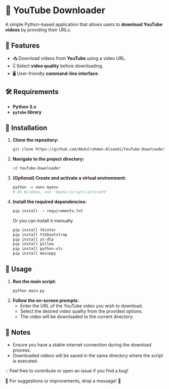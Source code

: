 # 🎥 YouTube Downloader

A simple Python-based application that allows users to **download YouTube videos** by providing their URLs.

## 🚀 Features
- 📥 Download videos from **YouTube** using a video URL.
- 🎚️ Select **video quality** before downloading.
- 🖥️ User-friendly **command-line interface**.

## 🛠️ Requirements
- **Python 3.x**
- **`pytube` library**

## 🔧 Installation

1. **Clone the repository:**
   ```bash
   git clone https://github.com/Abdulrahman-Alsaedi/YouTube-Downloader.git

2. **Navigate to the project directory:**
   ```bash
   cd YouTube-Downloader
   
3. **(Optional) Create and activate a virtual environment:**
   ```bash
   python -m venv myenv
   # On Windows, use 'myenv\Scripts\activate'
   
4. **Install the required dependencies:**
   ```bash
   pip install -r requirements.txt
   ```
   Or you can install it manually
   ```bash
   pip install tkinter
   pip install ttkbootstrap
   pip install yt-dlp
   pip install pillow
   pip install python-vlc
   pip install moviepy

## 🎯 Usage

1. **Run the main script:**
   ```bash
   python main.py
   
2. **Follow the on-screen prompts:**
   - Enter the URL of the YouTube video you wish to download.
   - Select the desired video quality from the provided options.
   - The video will be downloaded to the current directory.

## 📌 Notes
- Ensure you have a stable internet connection during the download process.
- Downloaded videos will be saved in the same directory where the script is executed.

💡 Feel free to contribute or open an issue if you find a bug!

📩 For suggestions or improvements, drop a message! 🚀
